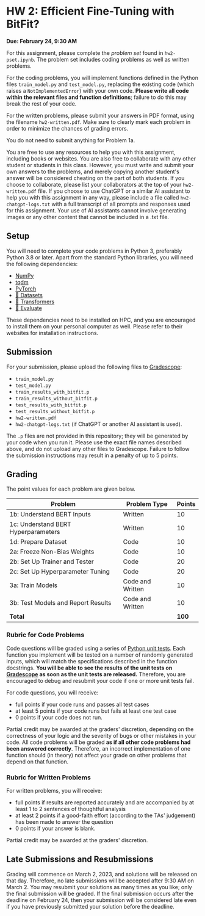# HW 2: Efficient Fine-Tuning with BitFit?

**Due: February 24, 9:30 AM**

For this assignment, please complete the _problem set_ found in `hw2-pset.ipynb`. The problem set includes coding
problems as well as written problems.

For the coding problems, you will implement functions defined in the Python files `train_model.py` and `test_model.py`, replacing the existing code (which raises a `NotImplementedError`) with your own code. **Please write all code within the relevant files and
function definitions**; failure to do this may break the rest of your code.

For the written problems, please submit your answers in PDF format, using the filename `hw2-written.pdf`. Make sure to
clearly mark each problem in order to minimize the chances of grading errors.

You do not need to submit anything for Problem 1a.

You are free to use any resources to help you with this assignment, including books or websites. You are also free to
collaborate with any other student or students in this class. However, you must write and submit your own answers to the
problems, and merely copying another student's answer will be considered cheating on the part of both students. If you
choose to collaborate, please list your collaborators at the top of your `hw2-written.pdf` file. If you choose to use ChatGPT or a similar AI assistant to help you with this assignment in any way, please include a file called `hw2-chatgpt-logs.txt` with a full transcript of all prompts and responses used for this assignment. Your use of AI assistants cannot involve generating images or any other content that cannot be included in a .txt file.

## Setup

You will need to complete your code problems in Python 3, preferably Python 3.8 or later. Apart from the standard Python
libraries, you will need the following dependencies:

* [NumPy](https://numpy.org)
* [tqdm](https://tqdm.github.io/)
* [PyTorch](https://pytorch.org/)
* [🤗 Datasets](https://huggingface.co/docs/datasets/index)
* [🤗 Transformers](https://huggingface.co/docs/transformers/index)
* [🤗 Evaluate](https://huggingface.co/docs/evaluate/index)

These dependencies need to be installed on HPC, and you are encouraged to install them on your personal computer as
well. Please refer to their websites for installation instructions.

## Submission

For your submission, please upload the following files to [Gradescope](https://www.gradescope.com):

* `train_model.py`
* `test_model.py`
* `train_results_with_bitfit.p`
* `train_results_without_bitfit.p`
* `test_results_with_bitfit.p`
* `test_results_without_bitfit.p`
* `hw2-written.pdf`
* `hw2-chatgpt-logs.txt` (if ChatGPT or another AI assistant is used).

The `.p` files are not provided in this repository; they will be generated by your code when you run it. Please use the exact file names described above, and do not upload any other files to Gradescope. Failure to follow the
submission instructions may result in a penalty of up to 5 points.

## Grading

The point values for each problem are given below. 

| Problem | Problem Type | Points |
|---|---|---|
| 1b: Understand BERT Inputs | Written | 10 |
| 1c: Understand BERT Hyperparameters | Written | 10 |
| 1d: Prepare Dataset | Code | 10 |
| 2a: Freeze Non-Bias Weights | Code | 10 |
| 2b: Set Up Trainer and Tester | Code | 20 |
| 2c: Set Up Hyperparameter Tuning | Code | 20 |
| 3a: Train Models | Code and Written | 10 |
| 3b: Test Models and Report Results | Code and Written | 10 |
| **Total** | | **100** |

### Rubric for Code Problems

Code questions will be graded using a series of [Python unit tests](https://realpython.com/python-testing/). Each
function you implement will be tested on a number of randomly generated inputs, which will match the specifications
described in the function docstrings. **You will be able to see the results of the unit tests on
[Gradescope](https://www.gradescope.com) as soon as the unit tests are released.** Therefore, you are encouraged to debug and resubmit your code if one or more unit tests fail.

For code questions, you will receive:

* full points if your code runs and passes all test cases
* at least 5 points if your code runs but fails at least one test case
* 0 points if your code does not run.

Partial credit may be awarded at the graders' discretion, depending on the correctness of your logic and the severity of
bugs or other mistakes in your code. All code problems will be graded **as if all other code problems had been answered
correctly**. Therefore, an incorrect implementation of one function should (in theory) not affect your grade on other
problems that depend on that function.



### Rubric for Written Problems

For written problems, you will receive:

* full points if results are reported accurately and are accompanied by at least 1 to 2 sentences of thoughtful analysis
* at least 2 points if a good-faith effort (according to the TAs' judgement) has been made to answer the question
* 0 points if your answer is blank.

Partial credit may be awarded at the graders' discretion.

## Late Submissions and Resubmissions

Grading will commence on March 2, 2023, and solutions will be released on that day. Therefore, no late submissions will
be accepted after 9:30 AM on March 2. You may resubmit your solutions as many times as you like; only the final
submission will be graded. If the final submission occurs after the deadline on February 24, then your submission will be
considered late even if you have previously submitted your solution before the deadline.